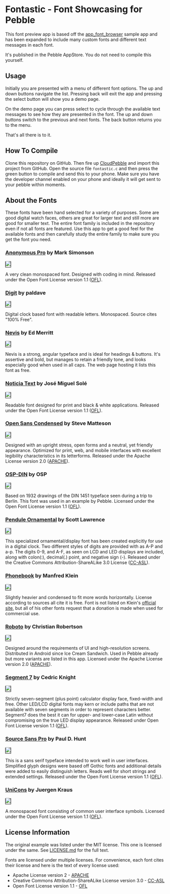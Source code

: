 Fontastic - Font Showcasing for Pebble
======================================

This font preview app is based off the [app_font_browser] sample app and has been expanded to include many custom fonts and different text messages in each font.

It's published in the Pebble AppStore.  You do not need to compile this yourself.


Usage
-----

Initially you are presented with a menu of different font options.  The up and down buttons navigate the list.  Pressing back will exit the app and pressing the select button will show you a demo page.

On the demo page you can press select to cycle through the available text messages to see how they are presented in the font.  The up and down buttons switch to the previous and next fonts.  The back button returns you to the menu.

That's all there is to it.


How To Compile
--------------

Clone this repository on GitHub.  Then fire up [CloudPebble] and import this project from GitHub.  Open the source file `fontastic.c` and then press the green button to compile and send this to your phone.  Make sure you have the developer channel enabled on your phone and ideally it will get sent to your pebble within moments.


About the Fonts
---------------

These fonts have been hand selected for a variety of purposes.  Some are good digital watch faces, others are great for larger text and still more are good for smaller text.  The entire font family is included in the repository even if not all fonts are featured.  Use this app to get a good feel for the available fonts and then carefully study the entire family to make sure you get the font you need.


### [Anonymous Pro](http://www.marksimonson.com/fonts/view/anonymous-pro) by Mark Simonson

<span style="border: 1px solid black">
    <img src="screenshots/anonymous-pro.png" />
</span>

A very clean monospaced font.  Designed with coding in mind.  Released under the Open Font License version 1.1 ([OFL]).


### [Digit](http://www.dafont.com/digit.font) by paldave

<span style="border: 1px solid black">
    <img src="screenshots/digit.png" />
</span>

Digital clock based font with readable letters.  Monospaced.  Source cites "100% Free".


### [Nevis](http://tenbytwenty.com/?xxxx_posts=nevis) by Ed Merritt

<span style="border: 1px solid black">
    <img src="screenshots/nevis.png" />
</span>

Nevis is a strong, angular typeface and is ideal for headings & buttons. It's assertive and bold, but manages to retain a friendly tone, and looks especially good when used in all caps.  The web page hosting it lists this font as free.


### [Noticia Text](http://www.fontsquirrel.com/fonts/noticia-text) by José Miguel Solé

<span style="border: 1px solid black">
    <img src="screenshots/noticia-text.png" />
</span>

Readable font designed for print and black & white applications.  Released under the Open Font License version 1.1 ([OFL]).


### [Open Sans Condensed](https://www.google.com/fonts/specimen/Open+Sans+Condensed) by Steve Matteson

<span style="border: 1px solid black">
    <img src="screenshots/open-sans-condensed.png" />
</span>

Designed with an upright stress, open forms and a neutral, yet friendly appearance.  Optimized for print, web, and mobile interfaces with excellent legibility characteristics in its letterforms.  Released under the Apache License version 2.0 ([APACHE]).


### [OSP-DIN](http://ospublish.constantvzw.org/foundry/osp-din/) by OSP

<span style="border: 1px solid black">
    <img src="screenshots/osp-din.png" />
</span>

Based on 1932 drawings of the DIN 1451 typeface seen during a trip to Berlin.  This font was used in an example by Pebble.  Licensed under the Open Font License version 1.1 ([OFL]).


### [Pendule Ornamental](http://fontstruct.com/fontstructions/show/pendule_ornamental) by Scott Lawrence

<span style="border: 1px solid black">
    <img src="screenshots/pendule-ornamental.png" />
</span>

This specialized ornamental/display font has been created explicitly for use in a digital clock. Two different styles of digits are provided with as A-P and a-p. The digits 0-9, and A-F, as seen on LCD and LED displays are included, along with colon(:), decimal(.) point, and negative sign (-).  Released under the Creative Commons Attribution-ShareALike 3.0 License ([CC-ASL]).


### [Phonebook](http://www.1001freefonts.com/phonebook.font) by Manfred Klein

<span style="border: 1px solid black">
    <img src="screenshots/phonebook.png" />
</span>

Slightly heavier and condensed to fit more words horizontally.  License according to sources all cite it is free.  Font is not listed on Klein's [official site](http://manfred-klein.ina-mar.com/), but all of his other fonts request that a donation is made when used for commercial use.


### [Roboto](http://www.google.com/fonts/specimen/Roboto) by Christian Robertson

<span style="border: 1px solid black">
    <img src="screenshots/roboto.png" />
</span>

Designed around the requirements of UI and high-resolution screens.  Distributed in Android since Ice Cream Sandwich.  Used in Pebble already but more variants are listed in this app.  Licensed under the Apache License version 2.0 ([APACHE]).


### [Segment 7](http://openfontlibrary.org/en/font/segment7) by Cedric Knight

<span style="border: 1px solid black">
    <img src="screenshots/segment-7.png" />
</span>

Strictly seven-segment (plus point) calculator display face, fixed-width and free. Other LED/LCD digital fonts may kern or include paths that are not available with seven segments in order to represent characters better. Segment7 does the best it can for upper- and lower-case Latin without compromising on the true LED display appearance.  Released under Open Font License version 1.1 ([OFL]).


### [Source Sans Pro](https://github.com/adobe-fonts/source-sans-pro) by Paul D. Hunt

<span style="border: 1px solid black">
    <img src="screenshots/source-sans-pro.png" />
</span>

This is a sans serif typeface intended to work well in user interfaces.  Simplified glyph designs were based off Gothic fonts and additional details were added to easily distinguish letters.  Reads well for short strings and extended settings.  Released under the Open Font License version 1.1 ([OFL]).


### [UniCons](http://openfontlibrary.org/font/unicons) by Juergen Kraus

<span style="border: 1px solid black">
    <img src="screenshhots/unicons.png" />
</span>

A monospaced font consisting of common user interface symbols.  Licensed under the Open Font License version 1.1 ([OFL]).


License Information
-------------------

The original example was listed under the MIT license.  This one is licensed under the same.  See [LICENSE.md](LICENSE.md) for the full text.

Fonts are licensed under multiple licenses.  For convenience, each font cites their license and here is the text of every license used:

* Apache License version 2 - [APACHE]
* Creative Commons Attribution-ShareALike License version 3.0 - [CC-ASL]
* Open Font License version 1.1 - [OFL]


[APACHE]: APACHE.md
[app_font_browser]: https://github.com/pebble/pebble-sdk-examples/tree/master/watchapps/app_font_browser
[CC-ASL]: CC-ASL.md
[CloudPebble]: https://cloudpebble.net/
[OFL]: OFL.md
